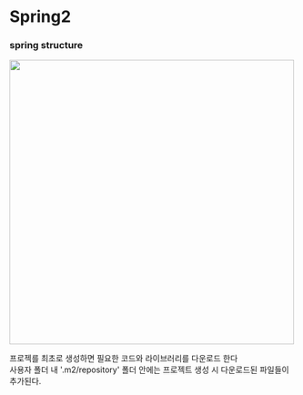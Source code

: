 # Spring2   

### spring structure   
<img src="https://user-images.githubusercontent.com/88373857/147024829-25f6a20f-6e47-4b80-812a-37ac4895ba6d.jpg" width="500" height="500">

프로젝를 최초로 생성하면 필요한 코드와 라이브러리를 다운로드 한다   
사용자 폴더 내 '.m2/repository' 폴더 안에는 프로젝트 생성 시 다운로드된 파일들이 추가된다.

